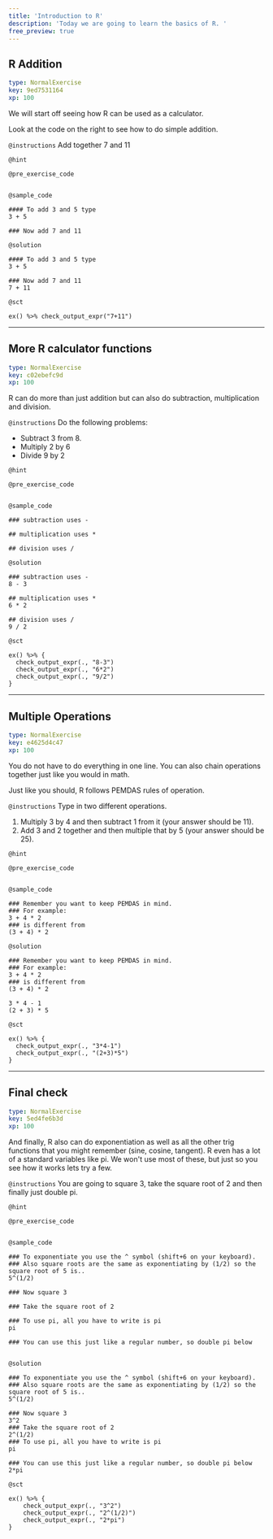 ```yaml
---
title: 'Introduction to R'
description: 'Today we are going to learn the basics of R. '
free_preview: true
---
```


## R Addition

```yaml
type: NormalExercise
key: 9ed7531164
xp: 100
```

We will start off seeing how R can be used as a calculator. 

Look at the code on the right to see how to do simple addition.

`@instructions`
Add together 7 and 11

`@hint`


`@pre_exercise_code`
```{r}

```

`@sample_code`
```{r}
#### To add 3 and 5 type
3 + 5

### Now add 7 and 11
```

`@solution`
```{r}
#### To add 3 and 5 type
3 + 5

### Now add 7 and 11 
7 + 11
```

`@sct`
```{r}
ex() %>% check_output_expr("7+11")
```

---

## More R calculator functions

```yaml
type: NormalExercise
key: c02ebefc9d
xp: 100
```

R can do more than just addition but can also do subtraction, multiplication and division.

`@instructions`
Do the following problems:

- Subtract 3 from 8. 
- Multiply 2 by 6
- Divide 9 by 2

`@hint`


`@pre_exercise_code`
```{r}

```

`@sample_code`
```{r}
### subtraction uses -

## multiplication uses *

## division uses /
```

`@solution`
```{r}
### subtraction uses -
8 - 3

## multiplication uses *
6 * 2

## division uses / 
9 / 2
```

`@sct`
```{r}
ex() %>% {
  check_output_expr(., "8-3")
  check_output_expr(., "6*2")
  check_output_expr(., "9/2")
}
```

---

## Multiple Operations

```yaml
type: NormalExercise
key: e4625d4c47
xp: 100
```

You do not have to do everything in one line. You can also chain operations together just like you would in math. 

Just like you should, R follows PEMDAS rules of operation.

`@instructions`
Type in two different operations. 

1) Multiply 3 by 4 and then subtract 1 from it (your answer should be 11).
2) Add 3 and 2 together and then multiple that by 5 (your answer should be 25).

`@hint`


`@pre_exercise_code`
```{r}

```

`@sample_code`
```{r}
### Remember you want to keep PEMDAS in mind.
### For example:
3 + 4 * 2
### is different from
(3 + 4) * 2
```

`@solution`
```{r}
### Remember you want to keep PEMDAS in mind.
### For example:
3 + 4 * 2
### is different from
(3 + 4) * 2

3 * 4 - 1
(2 + 3) * 5
```

`@sct`
```{r}
ex() %>% {
  check_output_expr(., "3*4-1")
  check_output_expr(., "(2+3)*5")
}
```

---

## Final check

```yaml
type: NormalExercise
key: 5ed4fe6b3d
xp: 100
```

And finally, R also can do exponentiation as well as all the other trig functions that you might remember (sine, cosine, tangent). R even has a lot of a standard variables like pi. We won't use most of these, but just so you see how it works lets try a few.

`@instructions`
You are going to square 3, take the square root of 2 and then finally just double pi.

`@hint`


`@pre_exercise_code`
```{r}

```

`@sample_code`
```{r}
### To exponentiate you use the ^ symbol (shift+6 on your keyboard). 
### Also square roots are the same as exponentiating by (1/2) so the square root of 5 is..
5^(1/2) 

### Now square 3

### Take the square root of 2

### To use pi, all you have to write is pi
pi

### You can use this just like a regular number, so double pi below


```

`@solution`
```{r}
### To exponentiate you use the ^ symbol (shift+6 on your keyboard). 
### Also square roots are the same as exponentiating by (1/2) so the square root of 5 is..
5^(1/2) 

### Now square 3
3^2
### Take the square root of 2
2^(1/2)
### To use pi, all you have to write is pi
pi

### You can use this just like a regular number, so double pi below
2*pi

```

`@sct`
```{r}
ex() %>% {
    check_output_expr(., "3^2")
    check_output_expr(., "2^(1/2)")
    check_output_expr(., "2*pi")
}

```
